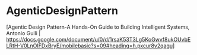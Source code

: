 # AgenticDesignPattern
[Agentic Design Pattern-A Hands-On Guide to Building Intelligent Systems, Antonio Gulli | https://docs.google.com/document/u/0/d/1rsaK53T3Lg5KoGwvf8ukOUvbELRtH-V0LnOIFDxBryE/mobilebasic?s=09#heading=h.pxcur8v2qagu] 
